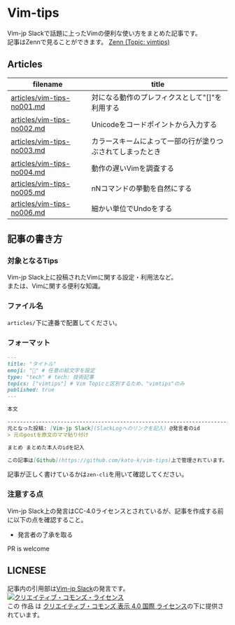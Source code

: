 # Vim-tips

Vim-jp Slackで話題に上ったVimの便利な使い方をまとめた記事です。  
記事はZennで見ることができます。
[Zenn (Topic: vimtips)](https://zenn.dev/topics/vimtips)

## Articles

| filename | title |
| -- | -- |
| [articles/vim-tips-no001.md](articles/vim-tips-no001.md) | 対になる動作のプレフィクスとして"[]"を利用する |
| [articles/vim-tips-no002.md](articles/vim-tips-no002.md) | Unicodeをコードポイントから入力する |
| [articles/vim-tips-no003.md](articles/vim-tips-no003.md) | カラースキームによって一部の行が塗りつぶされてしまったとき |
| [articles/vim-tips-no004.md](articles/vim-tips-no004.md) | 動作の遅いVimを調査する |
| [articles/vim-tips-no005.md](articles/vim-tips-no005.md) | nNコマンドの挙動を自然にする |
| [articles/vim-tips-no006.md](articles/vim-tips-no006.md) | 細かい単位でUndoをする |

## 記事の書き方

### 対象となるTips
Vim-jp Slack上に投稿されたVimに関する設定・利用法など。  
または、Vimに関する便利な知識。  

### ファイル名
`articles/`下に連番で配置してください。

### フォーマット
``` md
---
title: "タイトル"
emoji: "💨" # 任意の絵文字を設定
type: "tech" # tech: 技術記事
topics: ["vimtips"] # Vim Topicと区別するため、"vimtips"のみ
published: true
---

本文

-------------------------------------------------------------------------------
元となった投稿: [Vim-jp Slack](SlackLogへのリンクを記入) @発言者のid
> 元のpostを原文のママ貼り付け

まとめ まとめた本人のidを記入

この記事は[Github](https://github.com/kato-k/vim-tips)上で管理されています。情報の加筆・修正・記事の追加を歓迎します。
```
記事が正しく書けているかは`zen-cli`を用いて確認してください。

### 注意する点
Vim-jp Slack上の発言はCC-4.0ライセンスとされているが、記事を作成する前に以下の点を確認すること。  
- 発言者の了承を取る

PR is welcome

## LICNESE

記事内の引用部は[Vim-jp Slack](https://vim-jp.org/slacklog/)の発言です。  
<a rel="license" href="http://creativecommons.org/licenses/by/4.0/"><img alt="クリエイティブ・コモンズ・ライセンス" style="border-width:0" src="https://i.creativecommons.org/l/by/4.0/88x31.png" /></a><br />この 作品 は <a rel="license" href="http://creativecommons.org/licenses/by/4.0/">クリエイティブ・コモンズ 表示 4.0 国際 ライセンス</a>の下に提供されています。

